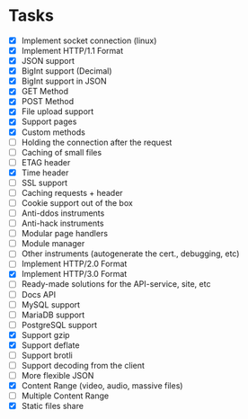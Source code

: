 # Tasks

- [x] Implement socket connection (linux)
- [x] Implement HTTP/1.1 Format
- [x] JSON support
- [x] BigInt support (Decimal)
- [x] BigInt support in JSON
- [x] GET Method
- [x] POST Method
- [x] File upload support
- [x] Support pages
- [x] Custom methods
- [ ] Holding the connection after the request
- [ ] Caching of small files
- [ ] ETAG header
- [x] Time header
- [ ] SSL support
- [ ] Caching requests + header
- [ ] Cookie support out of the box
- [ ] Anti-ddos instruments
- [ ] Anti-hack instruments
- [ ] Modular page handlers
- [ ] Module manager
- [ ] Other instruments (autogenerate the cert., debugging, etc)
- [ ] Implement HTTP/2.0 Format
- [x] Implement HTTP/3.0 Format
- [ ] Ready-made solutions for the API-service, site, etc
- [ ] Docs API
- [ ] MySQL support
- [ ] MariaDB support
- [ ] PostgreSQL support
- [x] Support gzip
- [x] Support deflate
- [ ] Support brotli
- [ ] Support decoding from the client
- [ ] More flexible JSON
- [x] Content Range (video, audio, massive files)
- [ ] Multiple Content Range
- [x] Static files share